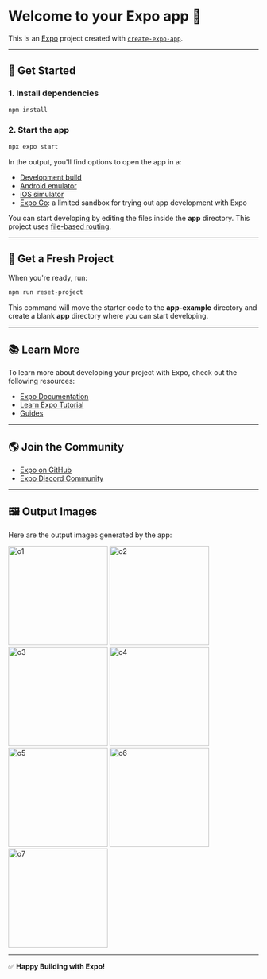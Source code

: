# Welcome to your Expo app 👋

This is an [Expo](https://expo.dev) project created with [`create-expo-app`](https://www.npmjs.com/package/create-expo-app).

---

## 🚀 Get Started

### 1. Install dependencies

```bash
npm install
```

### 2. Start the app

```bash
npx expo start
```

In the output, you'll find options to open the app in a:

- [Development build](https://docs.expo.dev/develop/development-builds/introduction/)
- [Android emulator](https://docs.expo.dev/workflow/android-studio-emulator/)
- [iOS simulator](https://docs.expo.dev/workflow/ios-simulator/)
- [Expo Go](https://expo.dev/go): a limited sandbox for trying out app development with Expo

You can start developing by editing the files inside the **app** directory. This project uses [file-based routing](https://docs.expo.dev/router/introduction).

---

## 🧼 Get a Fresh Project

When you're ready, run:

```bash
npm run reset-project
```

This command will move the starter code to the **app-example** directory and create a blank **app** directory where you can start developing.

---

## 📚 Learn More

To learn more about developing your project with Expo, check out the following resources:

- [Expo Documentation](https://docs.expo.dev/)
- [Learn Expo Tutorial](https://docs.expo.dev/tutorial/introduction/)
- [Guides](https://docs.expo.dev/guides)

---

## 🌎 Join the Community

- [Expo on GitHub](https://github.com/expo/expo)
- [Expo Discord Community](https://chat.expo.dev)

---

## 🖼 Output Images

Here are the output images generated by the app:

<img src="D:\SEM-6\LAB\Cloud Computing\MyApp\assets\images\output\o1.jpg" alt="o1" width="200"/>
<img src="./images/output/o2.jpg" alt="o2" width="200"/>
<img src="./images/output/o3.jpg" alt="o3" width="200"/>
<img src="./images/output/o4.jpg" alt="o4" width="200"/>
<img src="./images/output/o5.jpg" alt="o5" width="200"/>
<img src="./images/output/o6.jpg" alt="o6" width="200"/>
<img src="./images/output/o7.jpg" alt="o7" width="200"/>

---

✅ **Happy Building with Expo!**

